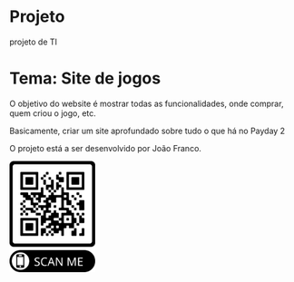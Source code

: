 # Projeto
 projeto de TI 

<h1>Tema: Site de jogos </h1>


<p>O objetivo do website é mostrar todas as funcionalidades, onde comprar, quem criou o jogo, etc.</p>
<p>Basicamente, criar um site aprofundado sobre tudo o que há no Payday 2</p>

<p>O projeto está a ser desenvolvido por João Franco.</p>

 <img src="imagens/frame.png"  style="width: 30%;">